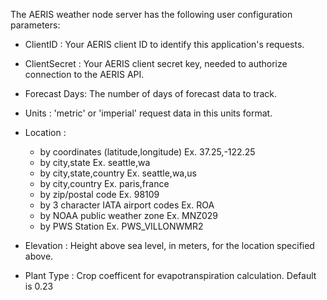 The AERIS weather node server has the following user configuration
parameters:

- ClientID     : Your AERIS client ID to identify this application's requests.

- ClientSecret : Your AERIS client secret key, needed to authorize connection to the AERIS API.

- Forecast Days: The number of days of forecast data to track.

- Units        : 'metric' or 'imperial' request data in this units format.

- Location : 
	- by coordinates (latitude,longitude)  Ex.  37.25,-122.25
	- by city,state                        Ex.  seattle,wa
	- by city,state,country                Ex.  seattle,wa,us
	- by city,country                      Ex.  paris,france
	- by zip/postal code                   Ex.  98109
	- by 3 character IATA airport codes    Ex.  ROA
	- by NOAA public weather zone          Ex.  MNZ029
	- by PWS Station                       Ex.  PWS_VILLONWMR2

- Elevation    : Height above sea level, in meters, for the location specified above. 

- Plant Type   : Crop coefficent for evapotranspiration calculation. Default is 0.23

